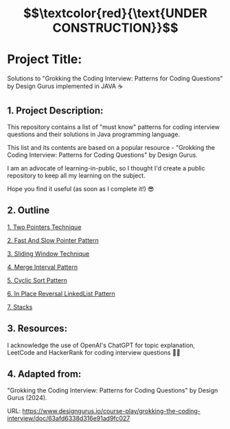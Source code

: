 # $$\textcolor{red}{\text{UNDER CONSTRUCTION}}$$

# Project Title:

Solutions to "Grokking the Coding Interview: Patterns for Coding Questions" by Design Gurus implemented in JAVA ☕️


## 1. Project Description:

This repository contains a list of "must know" patterns for coding interview questions and their solutions in Java programming language. 

This list and its contents are based on a popular resource - "Grokking the Coding Interview: Patterns for Coding Questions" by Design Gurus.

I am an advocate of learning-in-public, so I thought I'd create a public repository to keep all my learning on the subject.

Hope you find it useful (as soon as I complete it!) 😎 


## 2. Outline

[1. Two Pointers Technique ](src/Two_Pointers_Technique)

[2. Fast And Slow Pointer Pattern](src/Fast_And_Slow_Pointers)

[3. Sliding Window Technique](src/Sliding_Window_Technique)

[4. Merge Interval Pattern](src/Merge_Intervals_Pattern)

[5. Cyclic Sort Pattern](src/Cyclic_Sort_Pattern)

[6. In Place Reversal LinkedList Pattern](src/In_Place_Reversal_LinkedList_Pattern)

[7. Stacks](src/Stacks)


## 3. Resources:

I acknowledge the use of OpenAI's ChatGPT for topic explanation, LeetCode and HackerRank for coding interview questions 👨‍💻

## 4. Adapted from: 

"Grokking the Coding Interview: Patterns for Coding Questions" by Design Gurus (2024).

URL: https://www.designgurus.io/course-play/grokking-the-coding-interview/doc/63afd6338d316e91ad9fc027


